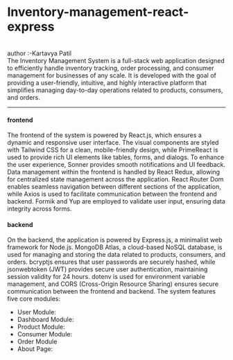 # Inventory-management-react-express
<br>
author :-Kartavya Patil
<br>
The Inventory Management System is a full-stack web application designed to efficiently handle inventory tracking, order processing, and consumer management for businesses of any scale. It is developed with the goal of providing a user-friendly, intuitive, and highly interactive platform that simplifies managing day-to-day operations related to products, consumers, and orders.
<br>
<hr>
<h4>frontend</h4>
The frontend of the system is powered by React.js, which ensures a dynamic and responsive user interface. The visual components are styled with Tailwind CSS for a clean, mobile-friendly design, while PrimeReact is used to provide rich UI elements like tables, forms, and dialogs. To enhance the user experience, Sonner provides smooth notifications and UI feedback. Data management within the frontend is handled by React Redux, allowing for centralized state management across the application. React Router Dom enables seamless navigation between different sections of the application, while Axios is used to facilitate communication between the frontend and backend. Formik and Yup are employed to validate user input, ensuring data integrity across forms.
<h4>backend</h4>
On the backend, the application is powered by Express.js, a minimalist web framework for Node.js. MongoDB Atlas, a cloud-based NoSQL database, is used for managing and storing the data related to products, consumers, and orders. bcryptjs ensures that user passwords are securely hashed, while jsonwebtoken (JWT) provides secure user authentication, maintaining session validity for 24 hours. dotenv is used for environment variable management, and CORS (Cross-Origin Resource Sharing) ensures secure communication between the frontend and backend.
The system features five core modules:
<ul>
<li>User Module:</li> 
<li>Dashboard Module:</li>
<li>Product Module: </li>
<li>Consumer Module: </li>
<li>Order Module</li>
<li>About Page:</li>
</ul>
